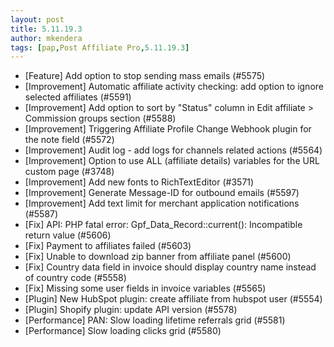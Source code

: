 ```yaml
---
layout: post
title: 5.11.19.3
author: mkendera
tags: [pap,Post Affiliate Pro,5.11.19.3]
---
```


- [Feature] Add option to stop sending mass emails (#5575)
- [Improvement] Automatic affiliate activity checking: add option to ignore selected affiliates (#5591)
- [Improvement] Add option to sort by "Status" column in Edit affiliate > Commission groups section (#5588)
- [Improvement] Triggering Affiliate Profile Change Webhook plugin for the note field (#5572)
- [Improvement] Audit log - add logs for channels related actions (#5564)
- [Improvement] Option to use ALL (affiliate details) variables for the URL custom page (#3748)
- [Improvement] Add new fonts to RichTextEditor (#3571)
- [Improvement] Generate Message-ID for outbound emails (#5597)
- [Improvement] Add text limit for merchant application notifications (#5587)
- [Fix] API: PHP fatal error: Gpf_Data_Record::current(): Incompatible return value (#5606)
- [Fix] Payment to affiliates failed (#5603)
- [Fix] Unable to download zip banner from affiliate panel (#5600)
- [Fix] Country data field in invoice should display country name instead of country code (#5558)
- [Fix] Missing some user fields in invoice variables (#5565)
- [Plugin] New HubSpot plugin: create affiliate from hubspot user (#5554)
- [Plugin] Shopify plugin: update API version (#5578)
- [Performance] PAN: Slow loading lifetime referrals grid (#5581)
- [Performance] Slow loading clicks grid (#5580)
